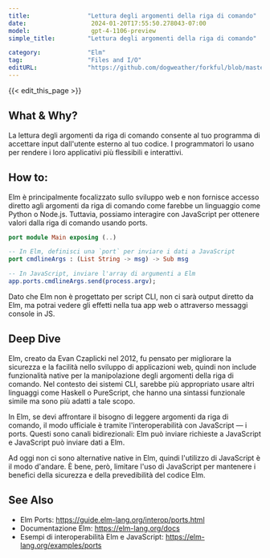 ```yaml
---
title:                "Lettura degli argomenti della riga di comando"
date:                  2024-01-20T17:55:50.278043-07:00
model:                 gpt-4-1106-preview
simple_title:         "Lettura degli argomenti della riga di comando"

category:             "Elm"
tag:                  "Files and I/O"
editURL:              "https://github.com/dogweather/forkful/blob/master/content/it/elm/reading-command-line-arguments.md"
---
```


{{< edit_this_page >}}

## What & Why?
La lettura degli argomenti da riga di comando consente al tuo programma di accettare input dall'utente esterno al tuo codice. I programmatori lo usano per rendere i loro applicativi più flessibili e interattivi.

## How to:
Elm è principalmente focalizzato sullo sviluppo web e non fornisce accesso diretto agli argomenti da riga di comando come farebbe un linguaggio come Python o Node.js. Tuttavia, possiamo interagire con JavaScript per ottenere valori dalla riga di comando usando ports.

```Elm
port module Main exposing (..)

-- In Elm, definisci una `port` per inviare i dati a JavaScript
port cmdlineArgs : (List String -> msg) -> Sub msg

-- In JavaScript, inviare l'array di argumenti a Elm
app.ports.cmdlineArgs.send(process.argv);
```
Dato che Elm non è progettato per script CLI, non ci sarà output diretto da Elm, ma potrai vedere gli effetti nella tua app web o attraverso messaggi console in JS.

## Deep Dive
Elm, creato da Evan Czaplicki nel 2012, fu pensato per migliorare la sicurezza e la facilità nello sviluppo di applicazioni web, quindi non include funzionalità native per la manipolazione degli argomenti della riga di comando. Nel contesto dei sistemi CLI, sarebbe più appropriato usare altri linguaggi come Haskell o PureScript, che hanno una sintassi funzionale simile ma sono più adatti a tale scopo.

In Elm, se devi affrontare il bisogno di leggere argomenti da riga di comando, il modo ufficiale è tramite l'interoperabilità con JavaScript — i ports. Questi sono canali bidirezionali: Elm può inviare richieste a JavaScript e JavaScript può inviare dati a Elm.

Ad oggi non ci sono alternative native in Elm, quindi l'utilizzo di JavaScript è il modo d'andare. È bene, però, limitare l'uso di JavaScript per mantenere i benefici della sicurezza e della prevedibilità del codice Elm.

## See Also
- Elm Ports: https://guide.elm-lang.org/interop/ports.html
- Documentazione Elm: https://elm-lang.org/docs
- Esempi di interoperabilità Elm e JavaScript: https://elm-lang.org/examples/ports
